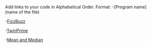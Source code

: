 Add links to your code in Alphabetical Order.
Format: -[Program name](name of the file)

-[FizzBuzz](FizzBuzz.cs)


-[TwinPrime](TwinPrime.cs)


-[Mean and Median](MeanAndMedian.cs)




